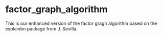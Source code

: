 # factor_graph_algorithm
This is our enhanced version of the factor gragh algorithm based on the explainbn package from J. Sevilla.
